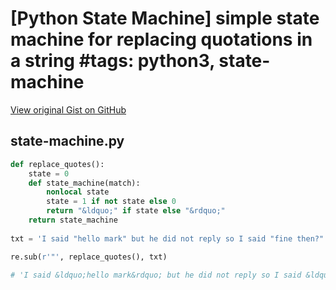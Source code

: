 # [Python State Machine] simple state machine for replacing quotations in a string #tags: python3, state-machine

[View original Gist on GitHub](https://gist.github.com/Integralist/23e8b8e732fa6c033e090dde3547ec82)

## state-machine.py

```python
def replace_quotes():
    state = 0
    def state_machine(match):
        nonlocal state
        state = 1 if not state else 0
        return "&ldquo;" if state else "&rdquo;"
    return state_machine
    
txt = 'I said "hello mark" but he did not reply so I said "fine then?" and he walked off'

re.sub(r'"', replace_quotes(), txt)

# 'I said &ldquo;hello mark&rdquo; but he did not reply so I said &ldquo;fine then?&rdquo; and he walked off'
```

